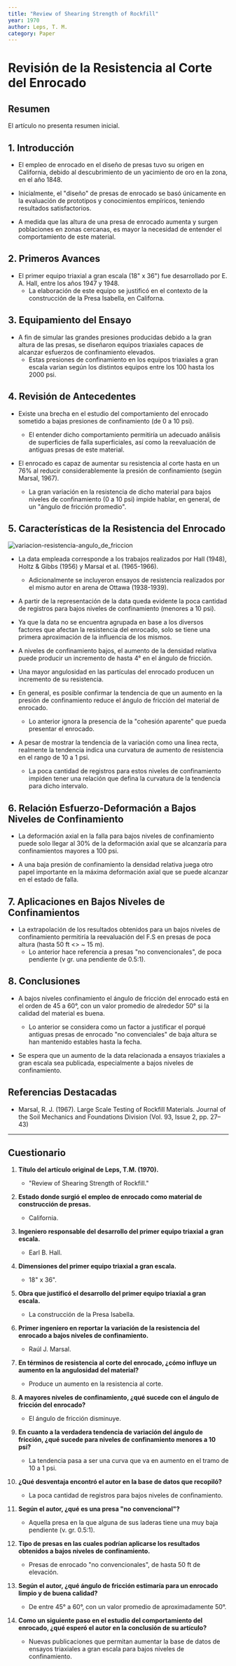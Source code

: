 ```yaml
---
title: "Review of Shearing Strength of Rockfill"
year: 1970
author: Leps, T. M.
category: Paper
---
```


# Revisión de la Resistencia al Corte del Enrocado

## Resumen

El artículo no presenta resumen inicial.

## 1. Introducción

* El empleo de enrocado en el diseño de presas tuvo su origen en California, debido al descubrimiento de un yacimiento de oro en la zona, en el año 1848.

* Inicialmente, el "diseño" de presas de enrocado se basó únicamente en la evaluación de prototipos y conocimientos empíricos, teniendo resultados satisfactorios.

* A medida que las altura de una presa de enrocado aumenta y surgen poblaciones en zonas cercanas, es mayor la necesidad de entender el comportamiento de este material.

## 2. Primeros Avances

* El primer equipo triaxial a gran escala (18" x 36") fue desarrollado por E. A. Hall, entre los años 1947 y 1948.
    * La elaboración de este equipo se justificó en el contexto de la construcción de la Presa Isabella, en Californa. 

## 3. Equipamiento del Ensayo

*  A fin de simular las grandes presiones producidas debido a la gran altura de las presas, se diseñaron equipos triaxiales capaces de alcanzar esfuerzos de confinamiento elevados.
    *  Estas presiones de confinamiento en los equipos triaxiales a gran escala varian según los distintos equipos entre los 100 hasta los 2000 psi.

## 4. Revisión de Antecedentes

* Existe una brecha en el estudio del comportamiento del enrocado sometido a bajas presiones de confinamiento (de 0 a 10 psi).
    * El entender dicho comportamiento permitiría un adecuado análisis de superficies de falla superficiales, así como la reevaluación de antiguas presas de este material.

* El enrocado es capaz de aumentar su resistencia al corte hasta en un 76% al reducir considerablemente la presión de confinamiento (según Marsal, 1967).
    * La gran variación en la resistencia de dicho material para bajos niveles de confinamiento (0 a 10 psi) impide hablar, en general, de un "ángulo de fricción promedio".

## 5. Características de la Resistencia del Enrocado

![variacion-resistencia-angulo_de_friccion](Leps_1970_01.png)

* La data empleada corresponde a los trabajos realizados por Hall (1948), Holtz & Gibbs (1956) y Marsal et al. (1965-1966).
    * Adicionalmente se incluyeron ensayos de resistencia realizados por el mismo autor en arena de Ottawa (1938-1939).

* A partir de la representación de la data queda evidente la poca cantidad de registros para bajos niveles de confinamiento (menores a 10 psi).

* Ya que la data no se encuentra agrupada en base a los diversos factores que afectan la resistencia del enrocado, solo se tiene una primera aproximación de la influencia de los mismos.

*  A niveles de confinamiento bajos, el aumento de la densidad relativa puede producir un incremento de hasta 4° en el ángulo de fricción.

* Una mayor angulosidad en las partículas del enrocado producen un incremento de su resistencia.

* En general, es posible confirmar la tendencia de que un aumento en la presión de confinamiento reduce el ángulo de fricción del material de enrocado.
    * Lo anterior ignora la presencia de la "cohesión aparente" que pueda presentar el enrocado.
    
* A pesar de mostrar la tendencia de la variación como una linea recta, realmente la tendencia indica una curvatura de aumento de resistencia en el rango de 10 a 1 psi.
    * La poca cantidad de registros para estos niveles de confinamiento impiden tener una relación que defina la curvatura de la tendencia para dicho intervalo.

## 6. Relación Esfuerzo-Deformación a Bajos Niveles de Confinamiento

* La deformación axial en la falla para bajos niveles de confinamiento puede solo llegar al 30% de la deformación axial que se alcanzaría para confinamientos mayores a 100 psi.

* A una baja presión de confinamiento la densidad relativa juega otro papel importante en la máxima deformación axial que se puede alcanzar en el estado de falla.

## 7. Aplicaciones en Bajos Niveles de Confinamientos

* La extrapolación de los resultados obtenidos para un bajos niveles de confinamiento permitiría la reevaluación del F.S en presas de poca altura (hasta 50 ft <> ~ 15 m).
    * Lo anterior hace referencia a presas "no convencionales", de poca pendiente (v gr. una pendiente de 0.5:1).

## 8. Conclusiones

* A bajos niveles confinamiento el ángulo de fricción del enrocado está en el orden de 45 a 60°, con un valor promedio de alrededor 50° si la calidad del material es buena.
    * Lo anterior se considera como un factor a justificar el porqué antiguas presas de enrocado "no convenciales" de baja altura se han mantenido estables hasta la fecha. 

* Se espera que un aumento de la data relacionada a ensayos triaxiales a gran escala sea publicada, especialmente a bajos niveles de confinamiento.

## Referencias Destacadas

- Marsal, R. J. (1967). Large Scale Testing of Rockfill Materials. Journal of the Soil Mechanics and Foundations Division (Vol. 93, Issue 2, pp. 27–43)

---

## Cuestionario

1. **Título del artículo original de Leps, T.M. (1970).**
    * "Review of Shearing Strength of Rockfill."

2. **Estado donde surgió el empleo de enrocado como material de construcción de presas.**
    * California.

3. **Ingeniero responsable del desarrollo del primer equipo triaxial a gran escala.**
    * Earl B. Hall.

4. **Dimensiones del primer equipo triaxial a gran escala.**
    * 18" x 36".

5. **Obra que justificó el desarrollo del primer equipo triaxial a gran escala.**
    * La construcción de la Presa Isabella.

6. **Primer ingeniero en reportar la variación de la resistencia del enrocado a bajos niveles de confinamiento.**
    * Raúl J. Marsal.

7. **En términos de resistencia al corte del enrocado, ¿cómo influye un aumento en la angulosidad del material?**
    * Produce un aumento en la resistencia al corte.

8. **A mayores niveles de confinamiento, ¿qué sucede con el ángulo de fricción del enrocado?**
    * El ángulo de fricción disminuye.

9. **En cuanto a la verdadera tendencia de variación del ángulo de fricción, ¿qué sucede para niveles de confinamiento menores a 10 psi?**
    * La tendencia pasa a ser una curva que va en aumento en el tramo de 10 a 1 psi.

10. **¿Qué desventaja encontró el autor en la base de datos que recopiló?**
    * La poca cantidad de registros para bajos niveles de confinamiento.

11. **Según el autor, ¿qué es una presa "no convencional"?**
    * Aquella presa en la que alguna de sus laderas tiene una muy baja pendiente (v. gr. 0.5:1).

12. **Tipo de presas en las cuales podrían aplicarse los resultados obtenidos a bajos niveles de confinamiento.**
    * Presas de enrocado "no convencionales", de hasta 50 ft de elevación.

13. **Según el autor, ¿qué ángulo de fricción estimaría para un enrocado limpio y de buena calidad?**
	  * De entre 45° a 60°, con un valor promedio de aproximadamente 50°.

14. **Como un siguiente paso en el estudio del comportamiento del enrocado, ¿qué esperó el autor en la conclusión de su artículo?**
    * Nuevas publicaciones que permitan aumentar la base de datos de ensayos triaxiales a gran escala para bajos niveles de confinamiento.